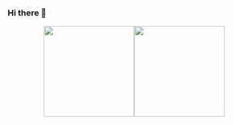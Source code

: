 ### Hi there 👋
<div align="center" style="display: flex; justify-content: center;">
  <a href="https://github.com/AbdullahAyan">
    <img height="180em" src="https://github-readme-stats.vercel.app/api?username=AbdullahAyan&theme=highcontrast&show_icons=true&hide_border=false&count_private=true"/>
  </a>
  <a href="https://github.com/AbdullahAyan">
    <img height="180em" src="https://github-readme-streak-stats.herokuapp.com/?user=AbdullahAyan&theme=highcontrast&hide_border=false"/>
  </a>
</div>
<!--
**AbdullahAyan/AbdullahAyan** is a ✨ _special_ ✨ repository because its `README.md` (this file) appears on your GitHub profile.

Here are some ideas to get you started:

- 🔭 I’m currently working on ...
- 🌱 I’m currently learning ...
- 👯 I’m looking to collaborate on ...
- 🤔 I’m looking for help with ...
- 💬 Ask me about ...
- 📫 How to reach me: ...
- 😄 Pronouns: ...
- ⚡ Fun fact: ...
-->

